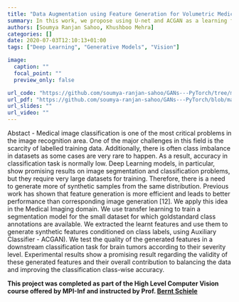 ```yaml
---
title: "Data Augmentation using Feature Generation for Volumetric Medical Images"
summary: In this work, we propose using U-net and ACGAN as a learning framework for feature generation of medical images followed by classification to validate the quality of generated features.
authors: [Soumya Ranjan Sahoo, Khushboo Mehra]
categories: []
date: 2020-07-03T12:10:13+01:00
tags: ["Deep Learning", "Generative Models", "Vision"]

image:
  caption: ""
  focal_point: ""
  preview_only: false

url_code: "https://github.com/soumya-ranjan-sahoo/GANs---PyTorch/tree/master"
url_pdf: "https://github.com/soumya-ranjan-sahoo/GANs---PyTorch/blob/master/Report-ComputerVision.pdf"
url_slides: ""
url_video: ""
---
```

Abstact - Medical image classification is one of the most critical problems in the image recognition area. One of the major challenges in this field is the scarcity of labelled training data. Additionally, there is often class imbalance in datasets as some cases are very rare to happen. As a result, accuracy in classification task is normally low. Deep Learning models, in particular, show promising results on image segmentation and classification problems, but they require very large datasets for training. Therefore, there is a need to generate more of synthetic samples from the same distribution. Previous work has shown that feature generation is more efficient and leads to better performance than corresponding image generation [12]. We apply this idea in the Medical Imaging domain. We use transfer learning to train a segmentation model for the small dataset for which goldstandard class annotations are available. We extracted the learnt features and use them to generate synthetic features conditioned on class labels, using Auxiliary Classifier - ACGAN). We test the quality of the generated features in a downstream classification task for brain tumors according to their severity level. Experimental results show a promising result regarding the validity of these generated features and their overall contribution to balancing the data and improving the classification class-wise accuracy.


**This project was completed as part of the High Level Computer Vision course offered by MPI-Inf and instructed by Prof. [Bernt Schiele](https://scholar.google.com/citations?user=z76PBfYAAAAJ&hl=en)**
